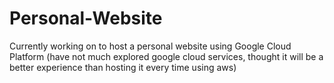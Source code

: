 # Personal-Website
Currently working on to host a personal website using Google Cloud Platform (have not much explored google cloud services, thought it will be a better experience than hosting it every time using aws)
